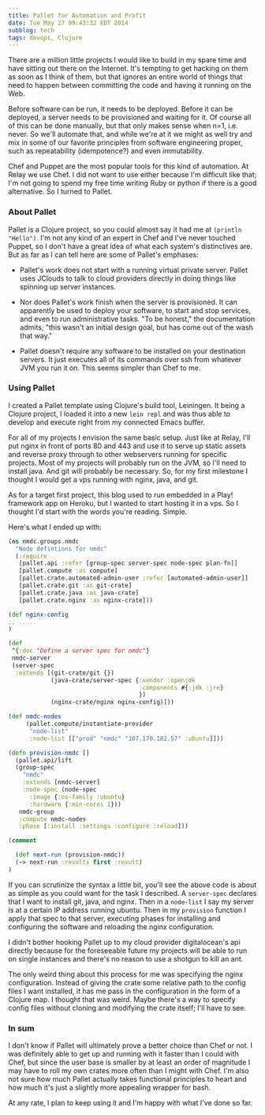 ```yaml
---
title: Pallet for Automation and Profit
date: Tue May 27 09:43:32 EDT 2014
subblog: tech
tags: devops, Clojure
---
```


There are a million little projects I would like to build in my spare time and have sitting out there on the Internet. It's tempting to get hacking on them as soon as I think of them, but that ignores an entire world of things that need to happen between committing the code and having it running on the Web.

Before software can be run, it needs to be deployed. Before it can be deployed, a server needs to be provisioned and waiting for it. Of course all of this can be done manually, but that only makes sense when n=1, i.e. never. So we'll automate that, and while we're at it we might as well try and mix in some of our favorite principles from software engineering proper, such as repeatability (idempotence?) and even immutability.

Chef and Puppet are the most popular tools for this kind of automation. At Relay we use Chef. I did not want to use either because I'm difficult like that; I'm not going to spend my free time writing Ruby or python if there is a good alternative. So I turned to Pallet.

<!-- MORE -->

### About Pallet

Pallet is a Clojure project, so you could almost say it had me at `(println "Hello")`. I'm not any kind of an expert in Chef and I've never touched Puppet, so I don't have a great idea of what each system's distinctives are. But as far as I can tell here are some of Pallet's emphases:

- Pallet's work does not start with a running virtual private server. Pallet uses JClouds to talk to cloud providers directly in doing things like spinning up server instances.

- Nor does Pallet's work finish when the server is provisioned. It can apparently be used to deploy your software, to start and stop services, and even to run administrative tasks. "To be honest," the documentation admits, "this wasn't an initial design goal, but has come out of the wash that way."

- Pallet doesn't require any software to be installed on your destination servers. It just executes all of its commands over ssh from whatever JVM you run it on. This seems simpler than Chef to me.

### Using Pallet

I created a Pallet template using Clojure's build tool, Leiningen. It being a Clojure project, I loaded it into a new `lein repl` and was thus able to develop and execute right from my connected Emacs buffer.

For all of my projects I envision the same basic setup. Just like at Relay, I'll put nginx in front of ports 80 and 443 and use it to serve up static assets and reverse proxy through to other webservers running for specific projects. Most of my projects will probably run on the JVM, so I'll need to install java. And git will probably be necessary.  So, for my first milestone I thought I would get a vps running with nginx, java, and git. 

As for a target first project, this blog used to run embedded in a Play! framework app on Heroku, but I wanted to start hosting it in a vps. So I thought I'd start with the words you're reading. Simple.

Here's what I ended up with:

```clojure
(ns nmdc.groups.nmdc
  "Node defintions for nmdc"
  (:require
   [pallet.api :refer [group-spec server-spec node-spec plan-fn]]
   [pallet.compute :as compute]
   [pallet.crate.automated-admin-user :refer [automated-admin-user]]
   [pallet.crate.git :as git-crate]
   [pallet.crate.java :as java-crate]
   [pallet.crate.nginx :as nginx-crate]))

(def nginx-config
;; .....
)

(def
 ^{:doc "Define a server spec for nmdc"}
 nmdc-server
 (server-spec
  :extends [(git-crate/git {})
            (java-crate/server-spec {:vendor :openjdk
                                     :components #{:jdk :jre}
                                     })
            (nginx-crate/nginx nginx-config)]))

(def nmdc-nodes
     (pallet.compute/instantiate-provider
      "node-list"
      :node-list [["prod" "nmdc" "107.170.182.57" :ubuntu]]))

(defn provision-nmdc []
  (pallet.api/lift
  (group-spec
    "nmdc"
    :extends [nmdc-server]
    :node-spec (node-spec
      :image {:os-family :ubuntu}
      :hardware {:min-cores 1}))
   nmdc-group
   :compute nmdc-nodes
   :phase [:install :settings :configure :reload]))

(comment

  (def next-run (provision-nmdc))
  (-> next-run :results first :result)
)

```

If you can scrutinize the syntax a little bit, you'll see the above code is about as simple as you could want for the task I described. A `server-spec` declares that I want to install git, java, and nginx. Then in a `node-list` I say my server is at a certain IP address running ubuntu. Then in my `provision` function I apply that spec to that server, executing phases for installing and configuring the software and reloading the nginx configuration.

I didn't bother hooking Pallet up to my cloud provider digitalocean's api directly because for the foreseeable future my projects will be able to run on single instances and there's no reason to use a shotgun to kill an ant.

The only weird thing about this process for me was specifying the nginx configuration. Instead of giving the crate some relative path to the config files I want installed, it has me pass in the configuration in the form of a Clojure map. I thought that was weird. Maybe there's a way to specify config files without cloning and modifying the crate itself; I'll have to see.

### In sum

I don't know if Pallet will ultimately prove a better choice than Chef or not. I was definitely able to get up and running with it faster than I could with Chef, but since the user base is smaller by at least an order of magnitude I may have to roll my own crates more often than I might with Chef. I'm also not sure how much Pallet actually takes functional principles to heart and how much it's just a slightly more appealing wrapper for bash.

At any rate, I plan to keep using it and I'm happy with what I've done so far.
